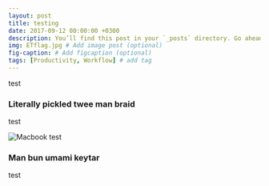 ```yaml
---
layout: post
title: testing 
date: 2017-09-12 00:00:00 +0300
description: You’ll find this post in your `_posts` directory. Go ahead and edit it and re-build the site to see your changes. # Add post description (optional)
img: ETflag.jpg # Add image post (optional)
fig-caption: # Add figcaption (optional)
tags: [Productivity, Workflow] # add tag
---
```


test

###  Literally pickled twee man braid
test

![Macbook]({{site.baseurl}}/assets/img/ETflag.jpg)
test

### Man bun umami keytar
test

